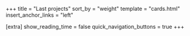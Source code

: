 +++
title = "Last projects"
sort_by = "weight"
template = "cards.html"
insert_anchor_links = "left"

[extra]
show_reading_time = false
quick_navigation_buttons = true
+++
